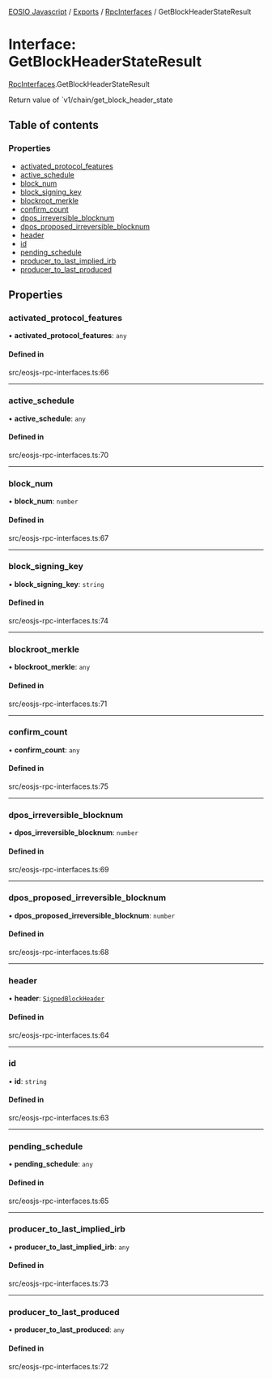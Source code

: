 [EOSIO Javascript](../index.md) / [Exports](../index.md) / [RpcInterfaces](../modules/RpcInterfaces.md) / GetBlockHeaderStateResult

# Interface: GetBlockHeaderStateResult

[RpcInterfaces](../modules/RpcInterfaces.md).GetBlockHeaderStateResult

Return value of `v1/chain/get_block_header_state

## Table of contents

### Properties

- [activated\_protocol\_features](RpcInterfaces.GetBlockHeaderStateResult.md#activated_protocol_features)
- [active\_schedule](RpcInterfaces.GetBlockHeaderStateResult.md#active_schedule)
- [block\_num](RpcInterfaces.GetBlockHeaderStateResult.md#block_num)
- [block\_signing\_key](RpcInterfaces.GetBlockHeaderStateResult.md#block_signing_key)
- [blockroot\_merkle](RpcInterfaces.GetBlockHeaderStateResult.md#blockroot_merkle)
- [confirm\_count](RpcInterfaces.GetBlockHeaderStateResult.md#confirm_count)
- [dpos\_irreversible\_blocknum](RpcInterfaces.GetBlockHeaderStateResult.md#dpos_irreversible_blocknum)
- [dpos\_proposed\_irreversible\_blocknum](RpcInterfaces.GetBlockHeaderStateResult.md#dpos_proposed_irreversible_blocknum)
- [header](RpcInterfaces.GetBlockHeaderStateResult.md#header)
- [id](RpcInterfaces.GetBlockHeaderStateResult.md#id)
- [pending\_schedule](RpcInterfaces.GetBlockHeaderStateResult.md#pending_schedule)
- [producer\_to\_last\_implied\_irb](RpcInterfaces.GetBlockHeaderStateResult.md#producer_to_last_implied_irb)
- [producer\_to\_last\_produced](RpcInterfaces.GetBlockHeaderStateResult.md#producer_to_last_produced)

## Properties

### activated\_protocol\_features

• **activated\_protocol\_features**: `any`

#### Defined in

src/eosjs-rpc-interfaces.ts:66

___

### active\_schedule

• **active\_schedule**: `any`

#### Defined in

src/eosjs-rpc-interfaces.ts:70

___

### block\_num

• **block\_num**: `number`

#### Defined in

src/eosjs-rpc-interfaces.ts:67

___

### block\_signing\_key

• **block\_signing\_key**: `string`

#### Defined in

src/eosjs-rpc-interfaces.ts:74

___

### blockroot\_merkle

• **blockroot\_merkle**: `any`

#### Defined in

src/eosjs-rpc-interfaces.ts:71

___

### confirm\_count

• **confirm\_count**: `any`

#### Defined in

src/eosjs-rpc-interfaces.ts:75

___

### dpos\_irreversible\_blocknum

• **dpos\_irreversible\_blocknum**: `number`

#### Defined in

src/eosjs-rpc-interfaces.ts:69

___

### dpos\_proposed\_irreversible\_blocknum

• **dpos\_proposed\_irreversible\_blocknum**: `number`

#### Defined in

src/eosjs-rpc-interfaces.ts:68

___

### header

• **header**: [`SignedBlockHeader`](RpcInterfaces.SignedBlockHeader.md)

#### Defined in

src/eosjs-rpc-interfaces.ts:64

___

### id

• **id**: `string`

#### Defined in

src/eosjs-rpc-interfaces.ts:63

___

### pending\_schedule

• **pending\_schedule**: `any`

#### Defined in

src/eosjs-rpc-interfaces.ts:65

___

### producer\_to\_last\_implied\_irb

• **producer\_to\_last\_implied\_irb**: `any`

#### Defined in

src/eosjs-rpc-interfaces.ts:73

___

### producer\_to\_last\_produced

• **producer\_to\_last\_produced**: `any`

#### Defined in

src/eosjs-rpc-interfaces.ts:72

